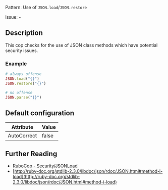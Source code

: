 Pattern: Use of `JSON.load`/`JSON.restore`

Issue: -

## Description

This cop checks for the use of JSON class methods which have potential
security issues.

### Example

```ruby
# always offense
JSON.load("{}")
JSON.restore("{}")

# no offense
JSON.parse("{}")
```

## Default configuration

Attribute | Value
--- | ---
AutoCorrect | false

## Further Reading

* [RuboCop - Security/JSONLoad](https://rubocop.readthedocs.io/en/latest/cops_security/#securityjsonload)
* [http://ruby-doc.org/stdlib-2.3.0/libdoc/json/rdoc/JSON.html#method-i-load](http://ruby-doc.org/stdlib-2.3.0/libdoc/json/rdoc/JSON.html#method-i-load)
